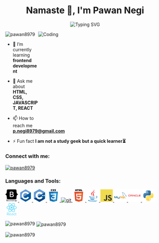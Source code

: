 


<h1 align="center">Namaste 🙏, I'm Pawan Negi</h1>
<div align="center">
  
![Typing SVG](https://readme-typing-svg.herokuapp.com?font=ROBOT&size=25&color=39FF14&background=000000&center=true&vCenter=true&width=490&lines=%3E+Welcome+to+my+GitHub+profile...!)

</div>

<!-- <img align="right" alt="Coding" width="400" src="https://media.tenor.com/rePDfDWO3XoAAAAd/hacking.gif"> -->

<img align="right" alt="Coding" width="400" height = "300" src="https://media0.giphy.com/media/HscDLzkO8EOTmgkhQP/giphy.gif?cid=ecf05e47z5gv8abob3wz2kf7dpw7v2uwtcz5yih2xz3tpthr&rid=giphy.gif&ct=g">

<p align="left"> <img src="https://komarev.com/ghpvc/?username=pawan8979&label=Profile%20views&color=0e75b6&style=flat" alt="pawan8979" /> </p>


- 🌱 I’m currently learning **frontend development**

- 💬 Ask me about **HTML, CSS, JAVASCRIPT, REACT**

- 📫 How to reach me **p.negi8979@gmail.com**

- ⚡ Fun fact **I am not a study geek but a quick learner⏳**

<h3 align="left">Connect with me:</h3>
<p align="left">
<a href="https://linkedin.com/in/pawan8979" target="blank"><img align="center" src="https://raw.githubusercontent.com/rahuldkjain/github-profile-readme-generator/master/src/images/icons/Social/linked-in-alt.svg" alt="pawan8979" height="30" width="40" /></a>
</p>

<h3 align="left">Languages and Tools:</h3>
<p align="left"> <a href="https://getbootstrap.com" target="_blank" rel="noreferrer"> <img src="https://raw.githubusercontent.com/devicons/devicon/master/icons/bootstrap/bootstrap-plain-wordmark.svg" alt="bootstrap" width="40" height="40"/> </a> <a href="https://www.cprogramming.com/" target="_blank" rel="noreferrer"> <img src="https://raw.githubusercontent.com/devicons/devicon/master/icons/c/c-original.svg" alt="c" width="40" height="40"/> </a> <a href="https://www.w3schools.com/cpp/" target="_blank" rel="noreferrer"> <img src="https://raw.githubusercontent.com/devicons/devicon/master/icons/cplusplus/cplusplus-original.svg" alt="cplusplus" width="40" height="40"/> </a> <a href="https://www.w3schools.com/css/" target="_blank" rel="noreferrer"> <img src="https://raw.githubusercontent.com/devicons/devicon/master/icons/css3/css3-original-wordmark.svg" alt="css3" width="40" height="40"/> </a> <a href="https://git-scm.com/" target="_blank" rel="noreferrer"> <img src="https://www.vectorlogo.zone/logos/git-scm/git-scm-icon.svg" alt="git" width="40" height="40"/> </a> <a href="https://www.w3.org/html/" target="_blank" rel="noreferrer"> <img src="https://raw.githubusercontent.com/devicons/devicon/master/icons/html5/html5-original-wordmark.svg" alt="html5" width="40" height="40"/> </a> <a href="https://www.java.com" target="_blank" rel="noreferrer"> <img src="https://raw.githubusercontent.com/devicons/devicon/master/icons/java/java-original.svg" alt="java" width="40" height="40"/> </a> <a href="https://developer.mozilla.org/en-US/docs/Web/JavaScript" target="_blank" rel="noreferrer"> <img src="https://raw.githubusercontent.com/devicons/devicon/master/icons/javascript/javascript-original.svg" alt="javascript" width="40" height="40"/> </a> <a href="https://www.mysql.com/" target="_blank" rel="noreferrer"> <img src="https://raw.githubusercontent.com/devicons/devicon/master/icons/mysql/mysql-original-wordmark.svg" alt="mysql" width="40" height="40"/> </a> <a href="https://www.oracle.com/" target="_blank" rel="noreferrer"> <img src="https://raw.githubusercontent.com/devicons/devicon/master/icons/oracle/oracle-original.svg" alt="oracle" width="40" height="40"/> </a> <a href="https://www.python.org" target="_blank" rel="noreferrer"> <img src="https://raw.githubusercontent.com/devicons/devicon/master/icons/python/python-original.svg" alt="python" width="40" height="40"/> </a> <a href="https://reactjs.org/" target="_blank" rel="noreferrer"> <img src="https://raw.githubusercontent.com/devicons/devicon/master/icons/react/react-original-wordmark.svg" alt="react" width="40" height="40"/> </a> </p>

<p><img align="left" src="https://github-readme-stats.vercel.app/api/top-langs?username=pawan8979&show_icons=true&locale=en&layout=compact" alt="pawan8979" /></p>

<p>&nbsp;<img align="center" src="https://github-readme-stats.vercel.app/api?username=pawan8979&show_icons=true&locale=en" alt="pawan8979" /></p>

<p><img align="center" src="https://github-readme-streak-stats.herokuapp.com/?user=pawan8979&" alt="pawan8979" /></p>
